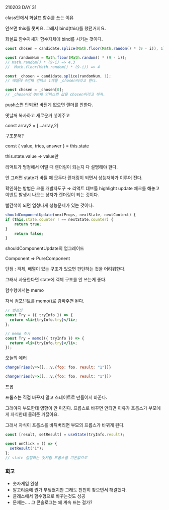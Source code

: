 210203 DAY 31

class안에서 화살표 함수를 쓰는 이유

안쓰면 this를 못써요. 그래서 bind(this)를 했던거지요.

화살표 함수자체가 함수자체에 bind를 시키는 것이다.

```jsx
const chosen = candidate.splice(Math.floor(Math.random() * (9 - i)), 1)[0];

const randomNum = Math.floor(Math.random() * (9 - i));
// Math.random() * (9-i) => 4.3
//  Math.floor(Math.random() * (9-i)) => 4

const _chosen = candidate.splice(randomNum, 1);
// 배열에 4번째 인덱스 1개를 _chosen이라고 한다.

const chosen = _chosen[0];
// _chosen의 0번째 인덱스의 값을 chosen이라고 하자.
```

push스면 안되용! 바뀐게 없으면 랜더를 안한다.

옛날꺼 복사하고 새로운거 넣어주고

const array2 = [...array,2]

구조분해?

const { value, tries, answer } = this.state

this.state.value ⇒ value만

리액트가 멍청해서 어떨 때 렌더링이 되는지 다 설명해야 한다.

안 그러면 state가 바뀔 때 모두다 랜더링이 되면서 성능저하가 이루어 진다.

확인하는 방법은 크롬 개발자도구 ⇒ 리액트 데브툴 highlight update 체크를 해놓고 이벤트 발생시 나오는 상자가 랜더링이 되는 것이다.

빨간색이 되면 엄청나게 성능문제가 있는 것이다.

```jsx
shouldComponentUpdate(nextProps, nextState, nextContext) {
if (this.state.counter ! == nextState.counter) {
	return true;
}
	return false;
}

```

shouldComponentUpdate의 업그레이드

Component ⇒ PureComponent

단점 : 객체, 배열이 있는 구조가 있으면 판단하는 것을 어려워한다.

그래서 사용한다면 state에 객체 구조를 안 쓰는게 좋다.

함수형에서는 memo

자식 컴포넌트를 memo()로 감싸주면 된다.

```jsx
// 변경전
const Try = ({ tryInfo }) => {
  return <li>{tryInfo.try}</li>;
};

// memo 추가
const Try = memo(({ tryInfo }) => {
  return <li>{tryInfo.try}</li>;
});
```

오늘의 에러

```jsx
changeTries(v=>{[...v,{foo: foo, result: "1"}]}

changeTries(v=>([...v,{foo: foo, result: "1"}])
```

프롭

프롭스는 직접 바꾸지 말고 스테이트로 만들어서 바꾼다.

그래야지 부모한테 영향이 안 미친다. 프롭스로 바꾸면 안되면 이유가 프롭스가 부모에게 자식한테 물려준 거잖아요.

그래서 자식이 프롭스를 바꿔버리면 부모의 프롭스가 바뀌게 된다.

```jsx
const [result, setResult] = useState(tryInfo.result);

const onClick = () => {
  setResult("1");
};
// state 설정하는 것처럼 프롭스를 기본값으로
```

### 회고

- 숫자게임 완성
- 알고리즘에 뭔가 부딪혔지만 그래도 천천히 찾으면서 해결했다.
- 클래스에서 함수형으로 바꾸는것도 성공
- 문제는.... 그 콘솔로그는 왜 계속 뜨는 걸가?
